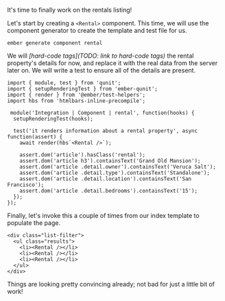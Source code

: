 It's time to finally work on the rentals listing!

Let's start by creating a `<Rental>` component. This time, we will use the component generator to create the template and test file for us.

```
ember generate component rental
```

We will *[hard-code tags](TODO: link to hard-code tags)* the rental property's details for now, and replace it with the real data from the server later on. We will write a test to ensure all of the details are present.

<!-- TODO: format diff -->
```
import { module, test } from 'qunit';
import { setupRenderingTest } from 'ember-qunit';
import { render } from '@ember/test-helpers';
import hbs from 'htmlbars-inline-precompile';

 module('Integration | Component | rental', function(hooks) {
  setupRenderingTest(hooks);

  test('it renders information about a rental property', async function(assert) {
    await render(hbs`<Rental />`);

    assert.dom('article').hasClass('rental');
    assert.dom('article h3').containsText('Grand Old Mansion');
    assert.dom('article .detail.owner').containsText('Veruca Salt');
    assert.dom('article .detail.type').containsText('Standalone');
    assert.dom('article .detail.location').containsText('San Francisco');
    assert.dom('article .detail.bedrooms').containsText('15');
  });
});
```

Finally, let's invoke this a couple of times from our index template to populate the page.

<!-- TODO: format diff -->
```
<div class="list-filter">
  <ul class="results">
    <li><Rental /></li>
    <li><Rental /></li>
    <li><Rental /></li>
  </ul>
</div>
```

Things are looking pretty convincing already; not bad for just a little bit of work!
